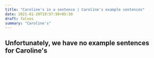 ```yaml
---
title: "Caroline's in a sentence | Caroline's example sentences"
date: 2021-01-20T19:57:50+05:30
draft: falses
summary: "Caroline's"
---
```

## Unfortunately, we have no example sentences for Caroline's                 

